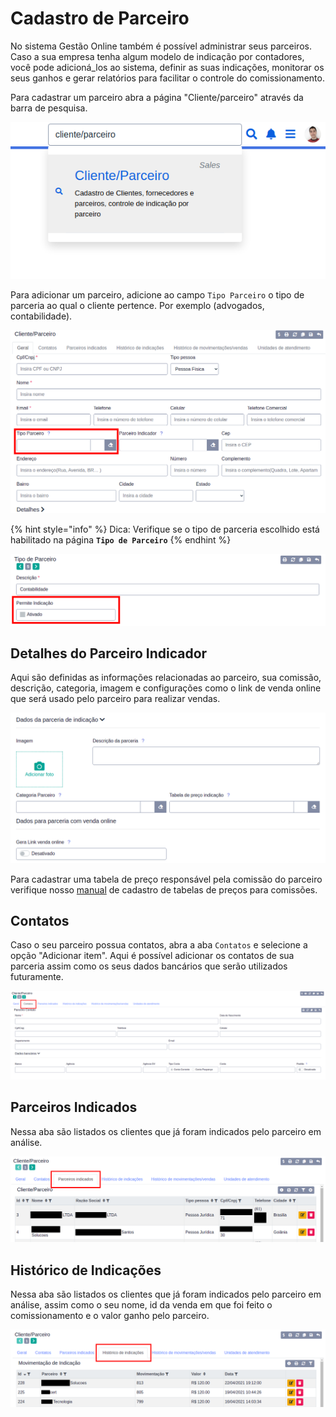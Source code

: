 # Cadastro de Parceiro

No sistema Gestão Online também é possível administrar seus parceiros. Caso a sua empresa tenha algum modelo de indicação por contadores, você pode adicioná_los ao sistema, definir as suas indicações, monitorar os seus ganhos e gerar relatórios para facilitar o controle do comissionamento.

Para cadastrar um parceiro abra a página "Cliente/parceiro" através da barra de pesquisa.

![](/ERP/assets/manuais_de_uso/cliente_parceiro/1_cliente_parceiro.png)

Para adicionar um parceiro, adicione ao campo `Tipo Parceiro` o tipo de parceria ao qual o cliente pertence. Por exemplo \(advogados, contabilidade\).

![](/ERP/assets/manuais_de_uso/cliente_parceiro/3_cliente_parceiro.png)

{% hint style="info" %}
Dica: Verifique se o tipo de parceria escolhido está habilitado na página **`Tipo de Parceiro`**
{% endhint %}

![](/ERP/assets/manuais_de_uso/cliente_parceiro/5_cliente_parceiro.png)

## Detalhes do Parceiro Indicador

Aqui são definidas as informações relacionadas ao parceiro, sua comissão, descrição, categoria, imagem e configurações como o link de venda online que será usado pelo parceiro para realizar vendas.

![](/ERP/assets/manuais_de_uso/cliente_parceiro/6_cliente_parceiro.png)

Para cadastrar uma tabela de preço responsável pela comissão do parceiro verifique nosso [manual](tabelas_de_preco.md) de cadastro de tabelas de preços para comissões.

## Contatos

Caso o seu parceiro possua contatos, abra a aba `Contatos` e selecione a opção "Adicionar item". Aqui é possível adicionar os contatos de sua parceria assim como os seus dados bancários que serão utilizados futuramente.

![](/ERP/assets/manuais_de_uso/cliente_parceiro/9_cliente_parceiro.png)

## Parceiros Indicados

Nessa aba são listados os clientes que já foram indicados pelo parceiro em análise.

![](/ERP/assets/manuais_de_uso/cliente_parceiro/10_cliente_parceiro.png)

## Histórico de Indicações

Nessa aba são listados os clientes que já foram indicados pelo parceiro em análise, assim como o seu nome, id da venda em que foi feito o comissionamento e o valor ganho pelo parceiro.

![](/ERP/assets/manuais_de_uso/cliente_parceiro/11_cliente_parceiro.png)
